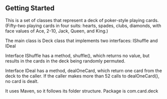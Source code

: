 ## Getting Started

This is a set of classes that represent a deck of poker-style playing cards.
(Fifty-two playing cards in four suits: hearts, spades, clubs, diamonds, with face values of Ace,
2-10, Jack, Queen, and King.)

The main class is Deck class that implements two interfaces: IShuffle and IDeal

Interface IShuffle has a method,  shuffle(), which
returns no value, but results in the cards in the deck being randomly
permuted.

Interface IDeal has a method, dealOneCard, which
return one card from the deck to the caller.
If the caller makes more than 52 calls to dealOneCard(), no
card is dealt.

It uses Maven, so it follows its folder structure.
Package is com.card.deck
